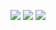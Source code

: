 ![](https://cdn.discordapp.com/attachments/1280275683607576669/1408991887746011269/tumblr_2bf666bd59b2f7cf72f6c057596c9ad6_8f1be7ae_100.webp?ex=68abc173&is=68aa6ff3&hm=88cc6fb6cd8e045fb11620fa0e8919adf5c9fd5ae5f999d0b8916ee47399e03b&) ![](https://cdn.discordapp.com/attachments/1280275683607576669/1408991887469052104/tumblr_d155d7d9da4d9300e5fde7c5c9522c9e_997c269e_100.webp?ex=68abc173&is=68aa6ff3&hm=39b25ee1324d3636a158970acfe630de73724946240979e82663dc57d3bd0ef6&) ![](https://cdn.discordapp.com/attachments/1280275683607576669/1408991887217524817/tumblr_a47e066f0537e3d2d692c7686c685a51_979e94a1_100.jpg?ex=68abc173&is=68aa6ff3&hm=0df2998c3917328e4fcae8a0fd56301959b3f7af2dfdeb6e2aff91ba1f1461a2&)
